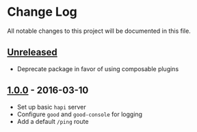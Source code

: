 # Change Log

All notable changes to this project will be documented in this file.

## [Unreleased]

- Deprecate package in favor of using composable plugins

## [1.0.0] - 2016-03-10

- Set up basic `hapi` server
- Configure `good` and `good-console` for logging
- Add a default `/ping` route

[unreleased]: https://github.com/subchannel/subchannel-service/compare/1.0.0...HEAD
[1.0.0]: https://github.com/subchannel/subchannel-service/releases/tag/1.0.0
